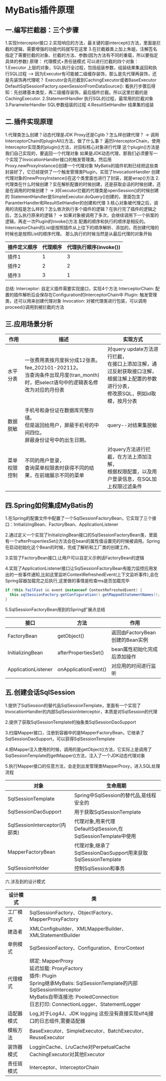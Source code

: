 # MyBatis插件原理 

## 一.编写拦截器：三个步骤

 1.实现Interceptor接口
 2.实现响应的方法，最关键的是intercept()方法，里面是拦截的逻辑，需要增强的功能代码就写在这里
 3.在拦截器类上加上朱姐，注解签名指定了需要拦截的对象、拦截的方法、参数(因为方法有不同的重载，所以要指定具体的参数)
 原理：
 代理模式+责任链模式
 可以进行拦截的四个对象：
 1.Executor 上层的对象，SQL执行全过程，包括组装参数，组装结果集返回和执行SQL过程
 --> 因为Executor有可能被二级缓存装饰，那么是先代理再装饰，还是先装饰再代理呢？
 Executor会先拦截到CachingExecutor或者BaseExecutor
 DefaultSqlSessionFactory.openSessionFromDataSource():
 看执行步骤后得知：先创建基本类型，再二级缓存装饰，最后插件拦截。所以这里拦截的是CachingExecutor.
 2.StatementHandler 执行SQL的过程，最常用的拦截对象
 3.ParameterHandler SQL参数组装的过程
 4.ResultSetHandler 结果集的组装

##  二.插件实现原理

 1.代理类怎么创建？动态代理是JDK Proxy还是Cglib？怎么样创建代理？
 -> 调用InterceptorChain的pluginAll()方法，做了什么事？
 遍历InterceptorChain，使用Interceptor实现类的plugin()方法，对目标核心对象进行代理
 这个plugin()方法是我们自己实现的，要返回一个代理对象
 如果是JDK动态代理，那我们必须要写一个实现了InvocationHandler接口的触发管理类。然后用Proxy.newProxyInstance()创建一个代理对象
 MyBatis的插件机制已经把这些类封装好了，它已经提供了一个触发管理类Plugin，实现了InvocationHandler
 创建代理对象的newProxyInstance()在这个类里面也进行了封装，就是wrap()方法
 2.代理类在什么时候创建？实在解析配置的时候创建，还是获取会话的时候创建，还是在调用的时候创建？
 -> 对Executor拦截的代理类是openSession()的时候创建的
 StatementHandler是SimpleExecutor.doQuery()创建的，里面包含了ParamterHandler和ResultSetHandler的创建和代理
 3.核心对象被代理之后，调用的流程是怎么样的？怎么依次执行多个插件的逻辑？在执行完了插件的逻辑之后，怎么执行原来的逻辑？
 -> 如果对象被调用了多次，会继续调用下一个拆案的逻辑，再走一次Plugin的invoke()方法
 配置的顺序和执行的顺序是相反的。InterceptorChain的List是按照插件从上往下的顺序解析、添加的，而创建代理的时候也是按照List的顺序代理。
 那么执行的时候当然是从最后代理的对象开始

| 插件定义顺序 | 代理顺序 | 代理执行顺序(invoke()) |
| ------------ | -------- | ---------------------- |
| 插件1        | 1        | 3                      |
| 插件2        | 2        | 2                      |
| 插件3        | 3        | 1                      |

 总结:
 Interceptor: 自定义插件需要实现接口，实现4个方法
 InterceptorChain: 配置的插件解析后会保存在Configuration的InterceptorChain中
 Plugin: 触发管理类，还可以用来创建代理对象
 Invocation: 对被代理类进行包装，可以调用proceed()调用到被拦截的方法

## 三.应用场景分析

| 作用         | 描述                                                         | 实现方式                                                     |
| ------------ | ------------------------------------------------------------ | ------------------------------------------------------------ |
| 水平分表     | 一张费用表按月度拆分成12张表。<br />fee_202101-202112。<br />当查询条件出现月度(tran_month)时，把select语句中的逻辑表名修改为对应的月份表 | 对query update方法进行拦截，<br />在接口上添加注解，通过反射获取接口注解，<br />根据注解上配置的参数进行分表，<br />修改原SQL，例如id取模，按月分表 |
| 数据脱敏     | 手机号和身份证在数据库完整存储。<br />但是返回给用户，屏蔽手机号的中间四位。<br />屏蔽身份证号中的出生日期。 | query--对结果集脱敏                                          |
| 菜单权限控制 | 不同的用户登录，<br />查询菜单权限表时获得不同的结果，在前端展示不同的菜单 | 对query方法进行拦截，在方法上添加注解，<br />根据权限配置，以及用户登录信息，在SQL加上权限过滤条件 |

## 四.Spring如何集成MyBatis的

1.在Spring的配置文件中配置了一个SqlSessionFactoryBean，它实现了三个接口：InitializingBean、FactoryBean、ApplicationListener

2.通过定义一个实现了InitializingBean接口的SqlSessionFactoryBean类，里面有一个afterPropertiesSet()方法会在bean的属性值设置完的时候被调用。Spring在启动初始化这个Bean的时候，完成了解析和工厂类的创建工作。

3.实现了FactoryBean接口,让用户可以自定义示例话FactoryBean的逻辑

4.实现了ApplicationListener接口让SqlSessionFactoryBean有能力监控应用发出的一些事件通知,比如这里监听ContextRefreshedEvent(上下文监听事件),会在Spring容器加载完之后执行,这里做的事情是检查ms是否加载完毕

```java
if (this.failFast && event instanceof ContextRefreshedEvent) {
  this.sqlSessionFactory.getConfiguration().getMappedStatementNames();
}
```

5.SqlSessionFactoryBean用到的Spring扩展点总结

| 接口                | 方法                 | 作用                            |
| ------------------- | -------------------- | ------------------------------- |
| FactoryBean         | getObject()          | 返回由FactoryBean创建的Bean实例 |
| InitializingBean    | afterPropertiesSet() | bean属性初始化完成后添加操作    |
| ApplicationListener | onApplicationEvent() | 对应用的时间进行监听            |

## 五.创建会话SqlSession

1.提供了SqlSession的替代品SqlSessionTemplate，里面有一个实现了InvocationHandler的内部SqlSessionInterceptor，本质是对SqlSession的代理

2.提供了获取SqlSessionTemplate的抽象类SqlSessionDaoSupport

3.扫描Mapper接口，注册到容器中的是MapperFactoryBean，它继承了SqlSessionDaoSupport，可以获得SqlSessionTemplate

4.把Mapper注入使用的时候，调用的是getObject()方法，它实际上是调用了SqlSessionTemplate的getMapper()方法，注入了一个JDK动态代理对象

5.执行Mapper接口的任意方法，会走到出发管理类MapperProxy，进入SQL处理流程

| 对象                          | 生命周期                                                     |
| ----------------------------- | ------------------------------------------------------------ |
| SqlSessionTemplate            | Spring中SqlSession的替代品,是线程安全的                      |
| SqlSessionDaoSupport          | 用于获取SqlSessionTemplate                                   |
| SqlSessionInterceptor(内部类) | 代理对象,用来代理DefaultSqlSession,在SqlSessionTemplate中使用 |
| MapperFactoryBean             | 代理对象,继承了SqlSessionDaoSupport用来获取SqlSessionTemplate |
| SqlSessionHolder              | 控制SqlSession和事务                                         |

六.涉及到的设计模式

| 设计模式   | 类                                                           |
| ---------- | ------------------------------------------------------------ |
| 工厂模式   | SqlSessionFactory、ObjectFactory、MapperProxyFactory         |
| 建造者     | XMLConfigbuilder、XMLMapperBuilder、XMLStatementBuilder      |
| 单例模式   | SqlSessionFactory、Configuration、ErrorContext               |
| 代理模式   | 绑定: MapperProxy  <br />延迟加载: ProxyFactory  <br />插件: Plugin  <br />Spring继承MyBatis: SqlSessionTemplate的内部SqlSessionInterceptor  <br />MyBatis自带连接池:  PooledConnection  <br />日志打印: ConnectionLogger、StatementLogger |
| 适配器模式 | Log,对于Log4J、JDK logging 这些没有直接实现slf4j接口的日志组件,需要适配器 |
| 模板方法   | BaseExecutor、SimpleExecutor、BatchExecutor、ReuseExecutor   |
| 装饰器模式 | LogginCache、LruCache对PerpetualCache <br />CachingExecutor对其他Executor |
| 责任链模式 | Interceptor、InterceptorChain                                |

